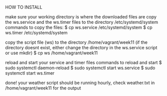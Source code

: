 HOW TO INSTALL

make sure your working directory is where the downloaded files are
copy the ws.service and the ws.timer files to the directory /etc/systemd/system
commands to copy the files:
$ cp ws.service /etc/systemd/system
$ cp ws.timer /etc/systemd/system

copy the script file (ws) to the directory /home/vagrant/week11
(if the directory doesnt exist, either change the directory in the ws.service script or use mkdir)
$ cp ws /home/vagrant/week11

reload and start your service and timer files
commands to reload and start
$ sudo systemctl daemon-reload
$ sudo systemctl start ws.service
$ sudo systemctl start ws.timer

done! your weather script should be running hourly, check weather.txt in /home/vagrant/week11 for the output
